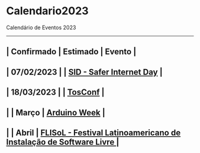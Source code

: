 # Calendario2023
Calendário de Eventos 2023

--------
| Confirmado |  Estimado |  Evento  |
-
| 07/02/2023 |    | [SID - Safer Internet Day](https://www.safernet.org.br/site/sid2022/o-que-e/) |
-
| 18/03/2023 |    | [TosConf](https://tosconf.lhc.net.br/) |
-
|   |  Março  | [Arduino Week](https://week.arduino.cc/discover) |
-
|   |  Abril  | [FLISoL - Festival Latinoamericano de Instalação de Software Livre ](https://flisol.info/) |
--------

